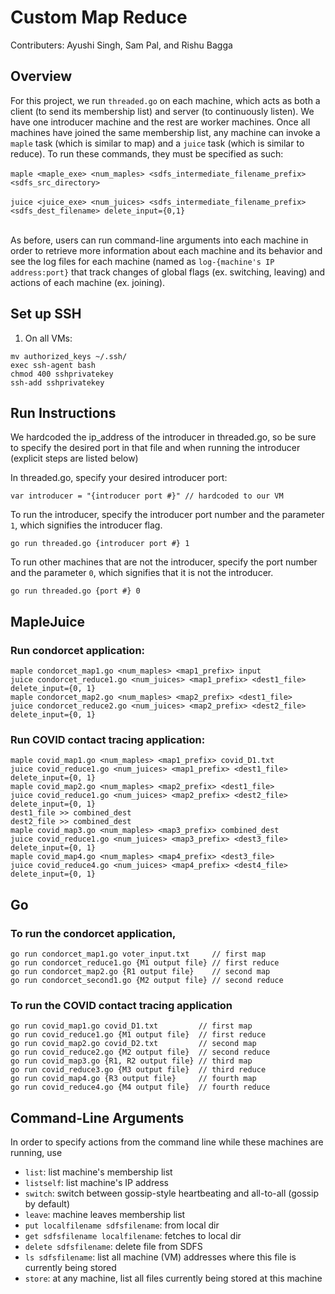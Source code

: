 # Custom Map Reduce
Contributers: Ayushi Singh, Sam Pal, and Rishu Bagga

## Overview
For this project, we run `threaded.go` on each machine, which acts as both a client (to send its membership list) and server (to continuously listen). We have one introducer machine and the rest are worker machines. Once all machines have joined the same membership list, any machine can invoke a `maple` task (which is similar to map) and a `juice` task (which is similar to reduce). To run these commands, they must be specified as such: <br>
<br>`maple <maple_exe> <num_maples> <sdfs_intermediate_filename_prefix> <sdfs_src_directory>`</br>
<br>`juice <juice_exe> <num_juices> <sdfs_intermediate_filename_prefix> <sdfs_dest_filename> delete_input={0,1}` </br>
<br>

As before, users can run command-line arguments into each machine in order to retrieve more information about each machine and its behavior and see the log files for each machine (named as `log-{machine's IP address:port}` that track changes of global flags (ex. switching, leaving) and actions of each machine (ex. joining). 

## Set up SSH
1. On all VMs:
```
mv authorized_keys ~/.ssh/
exec ssh-agent bash
chmod 400 sshprivatekey
ssh-add sshprivatekey 
```

## Run Instructions

We hardcoded the ip_address of the introducer in threaded.go, so be sure to specify the desired port in that file and when running the introducer (explicit steps are listed below)

In threaded.go, specify your desired introducer port:
```
var introducer = "{introducer port #}" // hardcoded to our VM
```

To run the introducer, specify the introducer port number and the parameter `1`, which signifies the introducer flag.
```
go run threaded.go {introducer port #} 1
```

To run other machines that are not the introducer, specify the port number and the parameter `0`, which signifies that it is not the introducer.
```
go run threaded.go {port #} 0
```

## MapleJuice

### Run condorcet application: 
```
maple condorcet_map1.go <num_maples> <map1_prefix> input
juice condorcet_reduce1.go <num_juices> <map1_prefix> <dest1_file> delete_input={0, 1}
maple condorcet_map2.go <num_maples> <map2_prefix> <dest1_file>
juice condorcet_reduce2.go <num_juices> <map2_prefix> <dest2_file> delete_input={0, 1}
```

### Run COVID contact tracing application: 
```
maple covid_map1.go <num_maples> <map1_prefix> covid_D1.txt 
juice covid_reduce1.go <num_juices> <map1_prefix> <dest1_file> delete_input={0, 1}
maple covid_map2.go <num_maples> <map2_prefix> <dest1_file>
juice covid_reduce1.go <num_juices> <map2_prefix> <dest2_file> delete_input={0, 1}
dest1_file >> combined_dest 
dest2_file >> combined_dest
maple covid_map3.go <num_maples> <map3_prefix> combined_dest
juice covid_reduce1.go <num_juices> <map3_prefix> <dest3_file> delete_input={0, 1}
maple covid_map4.go <num_maples> <map4_prefix> <dest3_file>
juice covid_reduce4.go <num_juices> <map4_prefix> <dest4_file> delete_input={0, 1}
```

## Go

### To run the condorcet application, 
```
go run condorcet_map1.go voter_input.txt     // first map
go run condorcet_reduce1.go {M1 output file} // first reduce
go run condorcet_map2.go {R1 output file}    // second map
go run condorcet_second1.go {M2 output file} // second reduce
```

### To run the COVID contact tracing application
```
go run covid_map1.go covid_D1.txt         // first map
go run covid_reduce1.go {M1 output file}  // first reduce
go run covid_map2.go covid_D2.txt         // second map
go run covid_reduce2.go {M2 output file}  // second reduce
go run covid_map3.go {R1, R2 output file} // third map
go run covid_reduce3.go {M3 output file}  // third reduce
go run covid_map4.go {R3 output file}     // fourth map
go run covid_reduce4.go {M4 output file}  // fourth reduce
```

## Command-Line Arguments

In order to specify actions from the command line while these machines are running, use
* `list`: list machine's membership list
* `listself`: list machine's IP address
* `switch`: switch between gossip-style heartbeating and all-to-all (gossip by default)
* `leave`: machine leaves membership list
* `put localfilename sdfsfilename`: from local dir
* `get sdfsfilename localfilename`: fetches to local dir
* `delete sdfsfilename`: delete file from SDFS
* `ls sdfsfilename`:  list all machine (VM) addresses where this file is currently being stored
* `store`: at any machine, list all files currently being stored at this machine
